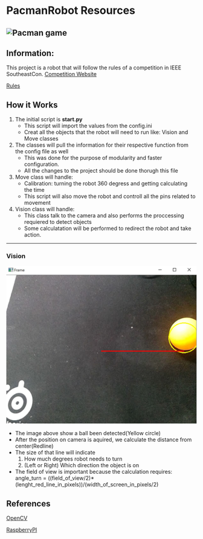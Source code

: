 # PacmanRobot Resources
![Pacman game](https://attend.ieee.org/southeastcon-2021/wp-content/uploads/sites/213/image.png)
---

## Information:

This project is a robot that will follow the rules of a competition in IEEE SoutheastCon.
[Competition Website](https://attend.ieee.org/southeastcon-2021/student-program/hardware-competition/)

[Rules](https://attend.ieee.org/southeastcon-2021/wp-content/uploads/sites/213/Hardware-Rules-v2.0.pdf)


## How it Works

1. The initial script is **start.py**
    * This script will import the values from the config.ini
    * Creat all the objects that the robot will need to run like: Vision and Move classes
2. The classes will pull the information for their respective function from the config file as well
    * This was done for the purpose of modularity and faster configuration.
    * All the changes to the project should be done thorugh this file
3. Move class will handle:
    * Calibration: turning the robot 360 degress and getting calculating the time
    * This script will also move the robot and controll all the pins related to movement
4. Vision class will handle:
    * This class talk to the camera and also performs the proccessing requiered to detect objects
    * Some calculatation will be performed to redirect the robot and take action.

---

### Vision

![Object detection](/imgs/obj_detect.jpg)

* The image above show a ball been detected(Yellow circle)
* After the position on camera is aquired, we calculate the distance from center(Redline)
* The size of that line will indicate
    1. How much degrees robot needs to turn
    2. (Left or Right) Which direction the object is on
* The field of view is important because the calculation requires:
angle_turn = ((field_of_view/2)*(lenght_red_line_in_pixels))/(width_of_screen_in_pixels/2)

## References
[OpenCV](https://opencv.org/)

[RaspberryPI](https://www.raspberrypi.org/)

